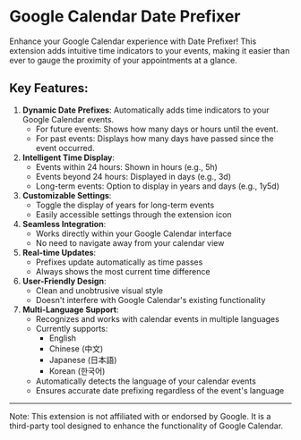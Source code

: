# Google Calendar Date Prefixer

Enhance your Google Calendar experience with Date Prefixer! This extension adds intuitive time indicators to your events, making it easier than ever to gauge the proximity of your appointments at a glance.

## Key Features:

1. **Dynamic Date Prefixes**: Automatically adds time indicators to your Google Calendar events.
    - For future events: Shows how many days or hours until the event.
    - For past events: Displays how many days have passed since the event occurred.
2. **Intelligent Time Display**:
    - Events within 24 hours: Shown in hours (e.g., 5h)
    - Events beyond 24 hours: Displayed in days (e.g., 3d)
    - Long-term events: Option to display in years and days (e.g., 1y5d)
3. **Customizable Settings**:
    - Toggle the display of years for long-term events
    - Easily accessible settings through the extension icon
4. **Seamless Integration**:
    - Works directly within your Google Calendar interface
    - No need to navigate away from your calendar view
5. **Real-time Updates**:
    - Prefixes update automatically as time passes
    - Always shows the most current time difference
6. **User-Friendly Design**:
    - Clean and unobtrusive visual style
    - Doesn't interfere with Google Calendar's existing functionality
7. **Multi-Language Support**:
    - Recognizes and works with calendar events in multiple languages
    - Currently supports:
        - English
        - Chinese (中文)
        - Japanese (日本語)
        - Korean (한국어)
    - Automatically detects the language of your calendar events
    - Ensures accurate date prefixing regardless of the event's language

---

Note: This extension is not affiliated with or endorsed by Google. It is a third-party tool designed to enhance the functionality of Google Calendar.